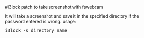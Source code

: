 #i3lock patch to take screenshot with fswebcam

It will take a screenshot and save it in the specified directory if the password entered is wrong.
usage:
<pre>
i3lock -s directory_name
</pre>

